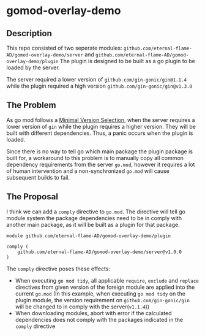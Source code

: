 # gomod-overlay-demo

## Description

This repo consisted of two seperate modules: `github.com/eternal-flame-AD/gomod-overlay-demo/server` and `github.com/eternal-flame-AD/gomod-overlay-demo/plugin` The plugin is designed to be built as a go plugin to be loaded by the server.

The server required a lower version of `github.com/gin-gonic/gin@1.1.4` while the plugin required a high version `github.com/gin-gonic/gin@v1.3.0`

## The Problem

As go mod follows a [Minimal Version Selection](https://github.com/golang/proposal/blob/master/design/24301-versioned-go.md), when the server requires a lower version of `gin` while the plugin requires a higher version. They will be built with different dependencies. Thus, a panic occurs when the plugin is loaded.

Since there is no way to tell go which main package the plugin package is built for, a workaround to this problem is to manually copy all common dependency requirements from the server `go.mod`, however it requires a lot of human intervention and a non-synchronized `go.mod` will cause subsequent builds to fail.

## The Proposal

I think we can add a `comply` directive to `go.mod`. The directive will tell go module system the package dependencies need to be in comply with another main package, as it will be built as a plugin for that package.
```
module github.com/eternal-flame-AD/gomod-overlay-demo/plugin

comply (
    github.com/eternal-flame-AD/gomod-overlay-demo/server@v1.0.0
)
```

The `comply` directive poses these effects:
- When executing `go mod tidy`, all applicable `require`, `exclude` and `replace` directives from given version of the foreign module are applied into the current `go.mod` (In this example, when executing `go mod tidy` on the plugin module, the version requirement on `github.com/gin-gonic/gin` will be changed to in comply with the server(`v1.1.4`))
- When downloading modules, abort with error if the calculated dependencies does not comply with the packages indicated in the `comply` directive